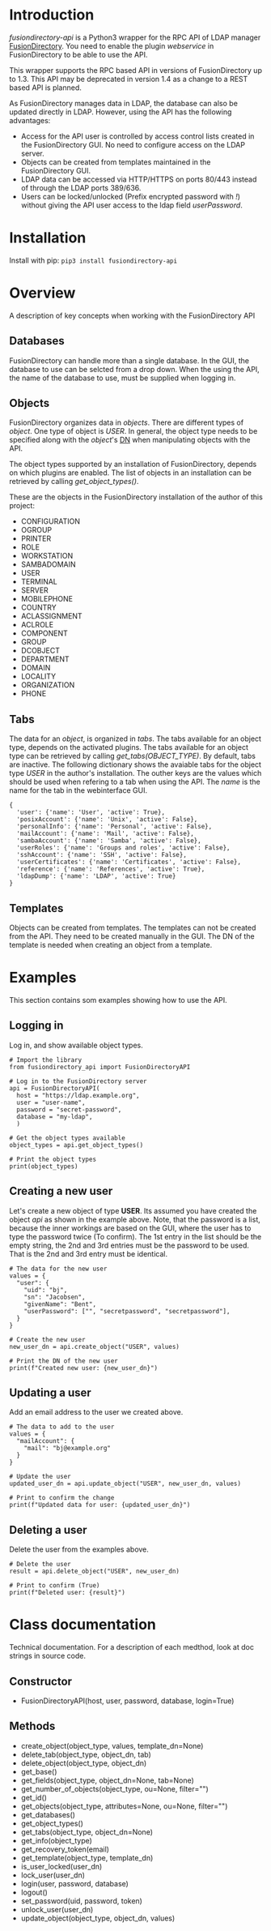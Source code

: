 # Introduction
_fusiondirectory-api_ is a Python3 wrapper for the RPC API of LDAP manager [FusionDirectory](https://fusiondirectory-user-manual.readthedocs.io/en/latest/).
You need to enable the plugin _webservice_ in FusionDirectory to be able to use the API.

This wrapper supports the RPC based API in versions of FusionDirectory up to 1.3. This API may be deprecated in version 1.4
as a change to a REST based API is planned.

As FusionDirectory manages data in LDAP, the database can also be updated directly in LDAP. However, using the API has the
following advantages:

* Access for the API user is controlled by access control lists created in the FusionDirectory GUI. No need to configure access on the LDAP server.
* Objects can be created from templates maintained in the FusionDirectory GUI.
* LDAP data can be accessed via HTTP/HTTPS on ports 80/443 instead of through the LDAP ports 389/636.
* Users can be locked/unlocked (Prefix encrypted password with _!_) without giving the API user access to the ldap field _userPassword_.

# Installation

Install with pip: `pip3 install fusiondirectory-api`

# Overview
A description of key concepts when working with the FusionDirectory API

## Databases
FusionDirectory can handle more than a single database. In the GUI, the database to use can be selcted from a drop down.
When the using the API, the name of the database to use, must be supplied when logging in.

## Objects
FusionDirectory organizes data in _objects_. There are different types of _object_. One type of object is _USER_.
In general, the object type needs to be specified along with the _object_'s [DN](https://docs.microsoft.com/en-us/previous-versions/windows/desktop/ldap/distinguished-names)
when manipulating objects with the API.

The object types supported by an installation of FusionDirectory, depends on which plugins are enabled. The list of objects
in an installation can be retrieved by calling _get_object_types()_.

These are the objects in the FusionDirectory installation of the author of this project:
* CONFIGURATION
* OGROUP
* PRINTER
* ROLE
* WORKSTATION
* SAMBADOMAIN
* USER
* TERMINAL
* SERVER
* MOBILEPHONE
* COUNTRY
* ACLASSIGNMENT
* ACLROLE
* COMPONENT
* GROUP
* DCOBJECT
* DEPARTMENT
* DOMAIN
* LOCALITY
* ORGANIZATION
* PHONE

## Tabs
The data for an _object_, is organized in _tabs_. The tabs available for an object type, depends on the activated plugins.
The tabs available for an object type can be retrieved by calling _get_tabs(OBJECT_TYPE)_. By default, tabs are inactive.
The following dictionary shows the avaiable tabs for the object type _USER_ in the author's installation.
The outher keys are the values which should be used when refering to a tab when using the API. The _name_ is the name
for the tab in the webinterface GUI.

```
{
  'user': {'name': 'User', 'active': True},
  'posixAccount': {'name': 'Unix', 'active': False},
  'personalInfo': {'name': 'Personal', 'active': False},
  'mailAccount': {'name': 'Mail', 'active': False},
  'sambaAccount': {'name': 'Samba', 'active': False},
  'userRoles': {'name': 'Groups and roles', 'active': False},
  'sshAccount': {'name': 'SSH', 'active': False},
  'userCertificates': {'name': 'Certificates', 'active': False},
  'reference': {'name': 'References', 'active': True},
  'ldapDump': {'name': 'LDAP', 'active': True}
}
```
## Templates
Objects can be created from templates. The templates can not be created from the API. They need to be created manually in the GUI.
The DN of the template is needed when creating an object from a template.

# Examples
This section contains som examples showing how to use the API.

## Logging in
Log in, and show available object types.
```
# Import the library
from fusiondirectory_api import FusionDirectoryAPI

# Log in to the FusionDirectory server
api = FusionDirectoryAPI(
  host = "https://ldap.example.org",
  user = "user-name",
  password = "secret-password",
  database = "my-ldap",
  )

# Get the object types available
object_types = api.get_object_types()

# Print the object types
print(object_types)

```

## Creating a new user
Let's create a new object of type __USER__.
Its assumed you have created the object _api_ as shown in the example above.
Note, that the password is a list, because the inner workings are based on the GUI, where
the user has to type the password twice (To confirm). The 1st entry in the list should
be the empty string, the 2nd and 3rd entries must be the password to be used. That is
the 2nd and 3rd entry must be identical.

```
# The data for the new user
values = {
  "user": {
    "uid": "bj",
    "sn": "Jacobsen",
    "givenName": "Bent",
    "userPassword": ["", "secretpassword", "secretpassword"],
  }
}

# Create the new user
new_user_dn = api.create_object("USER", values)

# Print the DN of the new user
print(f"Created new user: {new_user_dn}")
```

## Updating a user
Add an email address to the user we created above.

```
# The data to add to the user
values = {
  "mailAccount": {
    "mail": "bj@example.org"
  }
}

# Update the user
updated_user_dn = api.update_object("USER", new_user_dn, values)

# Print to confirm the change
print(f"Updated data for user: {updated_user_dn}")
```

## Deleting a user
Delete the user from the examples above.

```
# Delete the user
result = api.delete_object("USER", new_user_dn)

# Print to confirm (True)
print(f"Deleted user: {result}")
```

# Class documentation
Technical documentation. For a description of each medthod, look at doc strings in source code.

## Constructor
* FusionDirectoryAPI(host, user, password, database, login=True)

## Methods
* create_object(object_type, values, template_dn=None)
* delete_tab(object_type, object_dn, tab)
* delete_object(object_type, object_dn)
* get_base()
* get_fields(object_type, object_dn=None, tab=None)
* get_number_of_objects(object_type, ou=None, filter="")
* get_id()
* get_objects(object_type, attributes=None, ou=None, filter="")
* get_databases()
* get_object_types()
* get_tabs(object_type, object_dn=None)
* get_info(object_type)
* get_recovery_token(email)
* get_template(object_type, template_dn)
* is_user_locked(user_dn)
* lock_user(user_dn)
* login(user, password, database)
* logout()
* set_password(uid, password, token)
* unlock_user(user_dn)
* update_object(object_type, object_dn, values)
